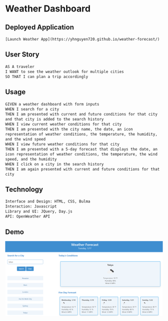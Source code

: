 # Weather Dashboard

## Deployed Application

```
[Launch Weather App](https://yhnguyen720.github.io/weather-forecast/)
```


## User Story

```
AS A traveler
I WANT to see the weather outlook for multiple cities
SO THAT I can plan a trip accordingly
```

## Usage

```
GIVEN a weather dashboard with form inputs
WHEN I search for a city
THEN I am presented with current and future conditions for that city and that city is added to the search history
WHEN I view current weather conditions for that city
THEN I am presented with the city name, the date, an icon representation of weather conditions, the temperature, the humidity, and the wind speed
WHEN I view future weather conditions for that city
THEN I am presented with a 5-day forecast that displays the date, an icon representation of weather conditions, the temperature, the wind speed, and the humidity
WHEN I click on a city in the search history
THEN I am again presented with current and future conditions for that city
```

## Technology

```
Interface and Design: HTML, CSS, Bulma
Interaction: Javascript
Library and UI: JQuery, Day.js
API: OpenWeather API
```

## Demo

![weather dashboard](./assets/images/weather_dashboard.png)
